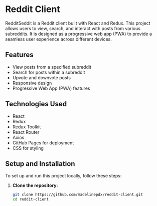 # Reddit Client

RedditSeddit is a Reddit client built with React and Redux. This project allows users to view, search, and interact with posts from various subreddits. It is designed as a progressive web app (PWA) to provide a seamless user experience across different devices.

## Features

- View posts from a specified subreddit
- Search for posts within a subreddit
- Upvote and downvote posts
- Responsive design
- Progressive Web App (PWA) features

## Technologies Used

- React
- Redux
- Redux Toolkit
- React Router
- Axios
- GitHub Pages for deployment
- CSS for styling

## Setup and Installation

To set up and run this project locally, follow these steps:

1. **Clone the repository:**
   ```bash
   git clone https://github.com/madelinepdx/reddit-client.git
   cd reddit-client
